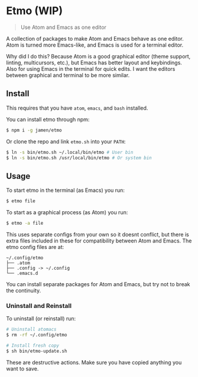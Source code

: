 
# Etmo (WIP)

> Use Atom and Emacs as one editor

A collection of packages to make Atom and Emacs behave as one editor.  Atom is turned more Emacs-like, and Emacs is used for a terminal editor.

Why did I do this?  Because Atom is a good graphical editor (theme support, linting, multicursors, etc.), but Emacs has better layout and keybindings. Also for using Emacs in the terminal for quick edits.  I want the editors between graphical and terminal to be more similar.

## Install

This requires that you have `atom`, `emacs`, and `bash` installed.

You can install etmo through npm:

```sh
$ npm i -g jamen/etmo
```

Or clone the repo and link `etmo.sh` into your `PATH`:

```sh
$ ln -s bin/etmo.sh ~/.local/bin/etmo # User bin
$ ln -s bin/etmo.sh /usr/local/bin/etmo # Or system bin
```

## Usage

To start etmo in the terminal (as Emacs) you run:

```sh
$ etmo file
```

To start as a graphical process (as Atom) you run:

```sh
$ etmo -a file
```

This uses separate configs from your own so it doesnt conflict, but there is extra files included in these for compatibility between Atom and Emacs. The etmo config files are at:

```
~/.config/etmo
├── .atom
├── .config -> ~/.config
└── .emacs.d
```

You can install separate packages for Atom and Emacs, but try not to break the continuity.

### Uninstall and Reinstall

To uninstall (or reinstall) run:

```sh
# Uninstall atomacs
$ rm -rf ~/.config/etmo

# Install fresh copy
$ sh bin/etmo-update.sh
```

These are destructive actions.  Make sure you have copied anything you want to save.
